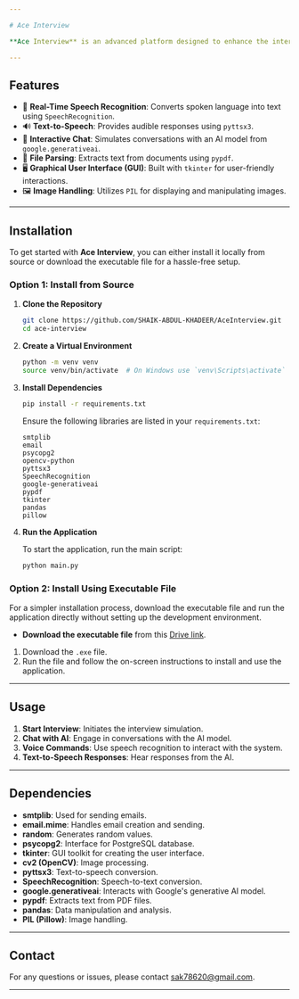 ```yaml
---

# Ace Interview

**Ace Interview** is an advanced platform designed to enhance the interview process using artificial intelligence and speech recognition technologies. The application integrates real-time speech-to-text conversion with interactive chat capabilities, providing users with an engaging and effective interview simulation experience.

---
```


## **Features**

- 🎤 **Real-Time Speech Recognition**: Converts spoken language into text using `SpeechRecognition`.
- 🔊 **Text-to-Speech**: Provides audible responses using `pyttsx3`.
- 🤖 **Interactive Chat**: Simulates conversations with an AI model from `google.generativeai`.
- 📄 **File Parsing**: Extracts text from documents using `pypdf`.
- 🖥️ **Graphical User Interface (GUI)**: Built with `tkinter` for user-friendly interactions.
- 🖼️ **Image Handling**: Utilizes `PIL` for displaying and manipulating images.

---

## **Installation**

To get started with **Ace Interview**, you can either install it locally from source or download the executable file for a hassle-free setup.

### **Option 1: Install from Source**

1. **Clone the Repository**

   ```bash
   git clone https://github.com/SHAIK-ABDUL-KHADEER/AceInterview.git
   cd ace-interview
   ```

2. **Create a Virtual Environment**

   ```bash
   python -m venv venv
   source venv/bin/activate  # On Windows use `venv\Scripts\activate`
   ```

3. **Install Dependencies**

   ```bash
   pip install -r requirements.txt
   ```

   Ensure the following libraries are listed in your `requirements.txt`:

   ```
   smtplib
   email
   psycopg2
   opencv-python
   pyttsx3
   SpeechRecognition
   google-generativeai
   pypdf
   tkinter
   pandas
   pillow
   ```

4. **Run the Application**

   To start the application, run the main script:

   ```bash
   python main.py
   ```

### **Option 2: Install Using Executable File**

For a simpler installation process, download the executable file and run the application directly without setting up the development environment.

- **Download the executable file** from this [Drive link](https://drive.google.com/file/d/1fzqUVsLpO8VabHxYZgYgy7IHknXpHT2w/view?usp=sharing).

1. Download the `.exe` file.
2. Run the file and follow the on-screen instructions to install and use the application.

---

## **Usage**

1. **Start Interview**: Initiates the interview simulation.
2. **Chat with AI**: Engage in conversations with the AI model.
3. **Voice Commands**: Use speech recognition to interact with the system.
4. **Text-to-Speech Responses**: Hear responses from the AI.

---

## **Dependencies**

- **smtplib**: Used for sending emails.
- **email.mime**: Handles email creation and sending.
- **random**: Generates random values.
- **psycopg2**: Interface for PostgreSQL database.
- **tkinter**: GUI toolkit for creating the user interface.
- **cv2 (OpenCV)**: Image processing.
- **pyttsx3**: Text-to-speech conversion.
- **SpeechRecognition**: Speech-to-text conversion.
- **google.generativeai**: Interacts with Google's generative AI model.
- **pypdf**: Extracts text from PDF files.
- **pandas**: Data manipulation and analysis.
- **PIL (Pillow)**: Image handling.

---

## **Contact**

For any questions or issues, please contact [sak78620@gmail.com](mailto:sak78620@gmail.com).

---

